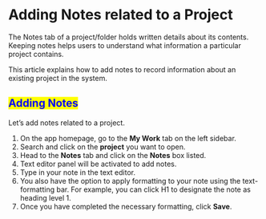 # Adding Notes related to a Project

The Notes tab of a project/folder holds written details about its contents. Keeping notes helps users to understand what information a particular project contains.

This article explains how to add notes to record information about an existing project in the system.

## <mark style="color:blue;">Adding Notes</mark>

Let’s add notes related to a project.

1. On the app homepage, go to the **My Work** tab on the left sidebar.
2. Search and click on the **project** you want to open.
3. Head to the **Notes** tab and click on the **Notes** box listed.
4. Text editor panel will be activated to add notes.
5. Type in your note in the text editor.
6. You also have the option to apply formatting to your note using the text-formatting bar. For example, you can click H1 to designate the note as heading level 1.
7.  Once you have completed the necessary formatting, click **Save**.

